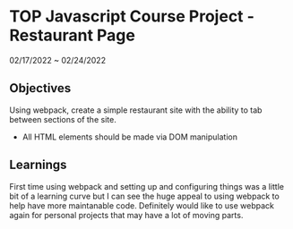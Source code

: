 # TOP Javascript Course Project - Restaurant Page
02/17/2022 ~ 02/24/2022

## Objectives
Using webpack, create a simple restaurant site with the ability to tab between sections of the site.

- All HTML elements should be made via DOM manipulation

## Learnings

First time using webpack and setting up and configuring things was a little bit of a learning curve but I can see the huge appeal to using webpack to help have more maintanable code. Definitely would like to use webpack again for personal projects that may have a lot of moving parts.